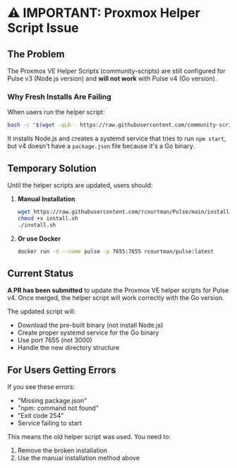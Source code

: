 # ⚠️ IMPORTANT: Proxmox Helper Script Issue

## The Problem

The Proxmox VE Helper Scripts (community-scripts) are still configured for Pulse v3 (Node.js version) and **will not work** with Pulse v4 (Go version).

### Why Fresh Installs Are Failing

When users run the helper script:
```bash
bash -c "$(wget -qLO - https://raw.githubusercontent.com/community-scripts/ProxmoxVE/main/ct/pulse.sh)"
```

It installs Node.js and creates a systemd service that tries to run `npm start`, but v4 doesn't have a `package.json` file because it's a Go binary.

## Temporary Solution

Until the helper scripts are updated, users should:

1. **Manual Installation**
   ```bash
   wget https://raw.githubusercontent.com/rcourtman/Pulse/main/install.sh
   chmod +x install.sh
   ./install.sh
   ```

2. **Or use Docker**
   ```bash
   docker run -d --name pulse -p 7655:7655 rcourtman/pulse:latest
   ```

## Current Status

**A PR has been submitted** to update the Proxmox VE helper scripts for Pulse v4. Once merged, the helper script will work correctly with the Go version.

The updated script will:
- Download the pre-built binary (not install Node.js)
- Create proper systemd service for the Go binary
- Use port 7655 (not 3000)
- Handle the new directory structure

## For Users Getting Errors

If you see these errors:
- "Missing package.json"
- "npm: command not found"
- "Exit code 254"
- Service failing to start

This means the old helper script was used. You need to:
1. Remove the broken installation
2. Use the manual installation method above